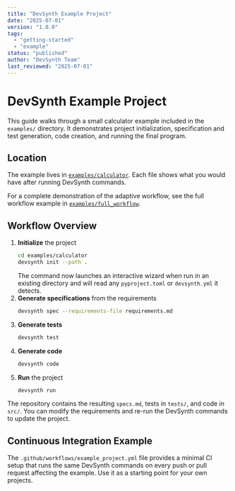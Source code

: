 ```yaml
---
title: "DevSynth Example Project"
date: "2025-07-01"
version: "1.0.0"
tags:
  - "getting-started"
  - "example"
status: "published"
author: "DevSynth Team"
last_reviewed: "2025-07-01"
---
```


# DevSynth Example Project

This guide walks through a small calculator example included in the `examples/` directory. It demonstrates project initialization, specification and test generation, code creation, and running the final program.

## Location

The example lives in [`examples/calculator`](../../examples/calculator). Each file shows what you would have after running DevSynth commands.

For a complete demonstration of the adaptive workflow, see the full workflow example in [`examples/full_workflow`](../../examples/full_workflow).

## Workflow Overview

1. **Initialize** the project
   ```bash
   cd examples/calculator
   devsynth init --path .
   ```
   The command now launches an interactive wizard when run in an existing directory and will read any `pyproject.toml` or `devsynth.yml` it detects.
2. **Generate specifications** from the requirements
   ```bash
   devsynth spec --requirements-file requirements.md
   ```
3. **Generate tests**
   ```bash
   devsynth test
   ```
4. **Generate code**
   ```bash
   devsynth code
   ```
5. **Run** the project
   ```bash
   devsynth run
   ```

The repository contains the resulting `specs.md`, tests in `tests/`, and code in `src/`. You can modify the requirements and re-run the DevSynth commands to update the project.

## Continuous Integration Example

The `.github/workflows/example_project.yml` file provides a minimal CI setup that runs the same DevSynth commands on every push or pull request affecting the example. Use it as a starting point for your own projects.
